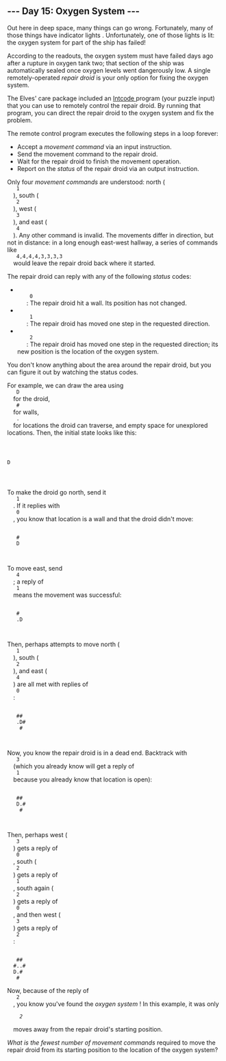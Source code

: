 <article class="day-desc">
 <h2>
  --- Day 15: Oxygen System ---
 </h2>
 <p>
  Out here in deep space, many things can go wrong. Fortunately, many of those things have
  <span title="Which indicator lights indicate when the indicator lights have failed?">
   indicator lights
  </span>
  . Unfortunately, one of those lights is lit: the oxygen system for part of the ship has failed!
 </p>
 <p>
  According to the readouts, the oxygen system must have failed days ago after a rupture in oxygen tank two; that section of the ship was automatically sealed once oxygen levels went dangerously low. A single remotely-operated
  <em>
   repair droid
  </em>
  is your only option for fixing the oxygen system.
 </p>
 <p>
  The Elves' care package included an
  <a href="9">
   Intcode
  </a>
  program (your puzzle input) that you can use to remotely control the repair droid. By running that program, you can direct the repair droid to the oxygen system and fix the problem.
 </p>
 <p>
  The remote control program executes the following steps in a loop forever:
 </p>
 <ul>
  <li>
   Accept a
   <em>
    movement command
   </em>
   via an input instruction.
  </li>
  <li>
   Send the movement command to the repair droid.
  </li>
  <li>
   Wait for the repair droid to finish the movement operation.
  </li>
  <li>
   Report on the
   <em>
    status
   </em>
   of the repair droid via an output instruction.
  </li>
 </ul>
 <p>
  Only four
  <em>
   movement commands
  </em>
  are understood: north (
  <code>
   1
  </code>
  ), south (
  <code>
   2
  </code>
  ), west (
  <code>
   3
  </code>
  ), and east (
  <code>
   4
  </code>
  ). Any other command is invalid. The movements differ in direction, but not in distance: in a long enough east-west hallway, a series of commands like
  <code>
   4,4,4,4,3,3,3,3
  </code>
  would leave the repair droid back where it started.
 </p>
 <p>
  The repair droid can reply with any of the following
  <em>
   status
  </em>
  codes:
 </p>
 <ul>
  <li>
   <code>
    0
   </code>
   : The repair droid hit a wall. Its position has not changed.
  </li>
  <li>
   <code>
    1
   </code>
   : The repair droid has moved one step in the requested direction.
  </li>
  <li>
   <code>
    2
   </code>
   : The repair droid has moved one step in the requested direction; its new position is the location of the oxygen system.
  </li>
 </ul>
 <p>
  You don't know anything about the area around the repair droid, but you can figure it out by watching the status codes.
 </p>
 <p>
  For example, we can draw the area using
  <code>
   D
  </code>
  for the droid,
  <code>
   #
  </code>
  for walls,
  <code>
   .
  </code>
  for locations the droid can traverse, and empty space for unexplored locations.  Then, the initial state looks like this:
 </p>
 <pre><code>      
      
   D  
      
      
</code></pre>
 <p>
  To make the droid go north, send it
  <code>
   1
  </code>
  . If it replies with
  <code>
   0
  </code>
  , you know that location is a wall and that the droid didn't move:
 </p>
 <pre><code>      
   #  
   D  
      
      
</code></pre>
 <p>
  To move east, send
  <code>
   4
  </code>
  ; a reply of
  <code>
   1
  </code>
  means the movement was successful:
 </p>
 <pre><code>      
   #  
   .D 
      
      
</code></pre>
 <p>
  Then, perhaps attempts to move north (
  <code>
   1
  </code>
  ), south (
  <code>
   2
  </code>
  ), and east (
  <code>
   4
  </code>
  ) are all met with replies of
  <code>
   0
  </code>
  :
 </p>
 <pre><code>      
   ## 
   .D#
    # 
      
</code></pre>
 <p>
  Now, you know the repair droid is in a dead end. Backtrack with
  <code>
   3
  </code>
  (which you already know will get a reply of
  <code>
   1
  </code>
  because you already know that location is open):
 </p>
 <pre><code>      
   ## 
   D.#
    # 
      
</code></pre>
 <p>
  Then, perhaps west (
  <code>
   3
  </code>
  ) gets a reply of
  <code>
   0
  </code>
  , south (
  <code>
   2
  </code>
  ) gets a reply of
  <code>
   1
  </code>
  , south again (
  <code>
   2
  </code>
  ) gets a reply of
  <code>
   0
  </code>
  , and then west (
  <code>
   3
  </code>
  ) gets a reply of
  <code>
   2
  </code>
  :
 </p>
 <pre><code>      
   ## 
  #..#
  D.# 
   #  
</code></pre>
 <p>
  Now, because of the reply of
  <code>
   2
  </code>
  , you know you've found the
  <em>
   oxygen system
  </em>
  ! In this example, it was only
  <code>
   <em>
    2
   </em>
  </code>
  moves away from the repair droid's starting position.
 </p>
 <p>
  <em>
   What is the fewest number of movement commands
  </em>
  required to move the repair droid from its starting position to the location of the oxygen system?
 </p>
</article>
